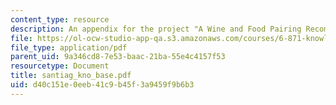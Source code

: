 ```yaml
---
content_type: resource
description: An appendix for the project "A Wine and Food Pairing Recommendation System".
file: https://ol-ocw-studio-app-qa.s3.amazonaws.com/courses/6-871-knowledge-based-applications-systems-spring-2005/d40c151e0eeb41c9b45f3a9459f9b6b3_santiag_kno_base.pdf
file_type: application/pdf
parent_uid: 9a346cd8-7e53-baac-21ba-55e4c4157f53
resourcetype: Document
title: santiag_kno_base.pdf
uid: d40c151e-0eeb-41c9-b45f-3a9459f9b6b3
---
```

